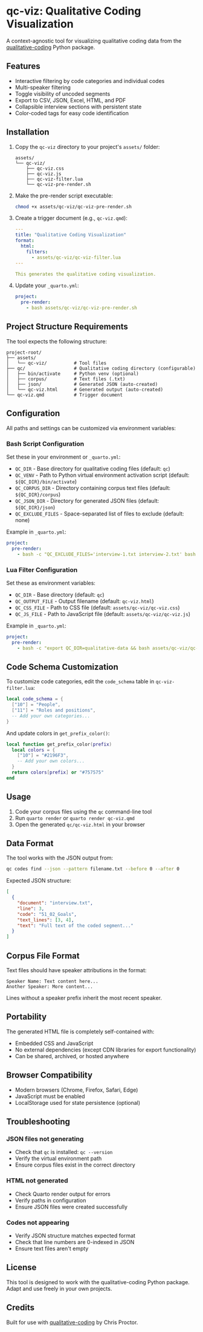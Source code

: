 # qc-viz: Qualitative Coding Visualization

A context-agnostic tool for visualizing qualitative coding data from the [qualitative-coding](https://github.com/cproctor/qualitative-coding/) Python package.

## Features

- Interactive filtering by code categories and individual codes
- Multi-speaker filtering
- Toggle visibility of uncoded segments
- Export to CSV, JSON, Excel, HTML, and PDF
- Collapsible interview sections with persistent state
- Color-coded tags for easy code identification

## Installation

1. Copy the `qc-viz` directory to your project's `assets/` folder:
   ```
   assets/
   └── qc-viz/
       ├── qc-viz.css
       ├── qc-viz.js
       ├── qc-viz-filter.lua
       └── qc-viz-pre-render.sh
   ```

2. Make the pre-render script executable:
   ```bash
   chmod +x assets/qc-viz/qc-viz-pre-render.sh
   ```

3. Create a trigger document (e.g., `qc-viz.qmd`):
   ```yaml
   ---
   title: "Qualitative Coding Visualization"
   format:
     html:
       filters:
         - assets/qc-viz/qc-viz-filter.lua
   ---
   
   This generates the qualitative coding visualization.
   ```

4. Update your `_quarto.yml`:
   ```yaml
   project:
     pre-render:
       - bash assets/qc-viz/qc-viz-pre-render.sh
   ```

## Project Structure Requirements

The tool expects the following structure:

```
project-root/
├── assets/
│   └── qc-viz/          # Tool files
├── qc/                  # Qualitative coding directory (configurable)
│   ├── bin/activate     # Python venv (optional)
│   ├── corpus/          # Text files (.txt)
│   ├── json/            # Generated JSON (auto-created)
│   └── qc-viz.html      # Generated output (auto-created)
└── qc-viz.qmd           # Trigger document
```

## Configuration

All paths and settings can be customized via environment variables:

### Bash Script Configuration

Set these in your environment or `_quarto.yml`:

- `QC_DIR` - Base directory for qualitative coding files (default: `qc`)
- `QC_VENV` - Path to Python virtual environment activation script (default: `${QC_DIR}/bin/activate`)
- `QC_CORPUS_DIR` - Directory containing corpus text files (default: `${QC_DIR}/corpus`)
- `QC_JSON_DIR` - Directory for generated JSON files (default: `${QC_DIR}/json`)
- `QC_EXCLUDE_FILES` - Space-separated list of files to exclude (default: none)

Example in `_quarto.yml`:
```yaml
project:
  pre-render:
    - bash -c "QC_EXCLUDE_FILES='interview-1.txt interview-2.txt' bash assets/qc-viz/qc-viz-pre-render.sh"
```

### Lua Filter Configuration

Set these as environment variables:

- `QC_DIR` - Base directory (default: `qc`)
- `QC_OUTPUT_FILE` - Output filename (default: `qc-viz.html`)
- `QC_CSS_FILE` - Path to CSS file (default: `assets/qc-viz/qc-viz.css`)
- `QC_JS_FILE` - Path to JavaScript file (default: `assets/qc-viz/qc-viz.js`)

Example in `_quarto.yml`:
```yaml
project:
  pre-render:
    - bash -c "export QC_DIR=qualitative-data && bash assets/qc-viz/qc-viz-pre-render.sh"
```

## Code Schema Customization

To customize code categories, edit the `code_schema` table in `qc-viz-filter.lua`:

```lua
local code_schema = {
  ["10"] = "People",
  ["11"] = "Roles and positions",
  -- Add your own categories...
}
```

And update colors in `get_prefix_color()`:

```lua
local function get_prefix_color(prefix)
  local colors = {
    ["10"] = "#2196F3",
    -- Add your own colors...
  }
  return colors[prefix] or "#757575"
end
```

## Usage

1. Code your corpus files using the `qc` command-line tool
2. Run `quarto render` or `quarto render qc-viz.qmd`
3. Open the generated `qc/qc-viz.html` in your browser

## Data Format

The tool works with the JSON output from:
```bash
qc codes find --json --pattern filename.txt --before 0 --after 0
```

Expected JSON structure:
```json
[
  {
    "document": "interview.txt",
    "line": 3,
    "code": "51_02_Goals",
    "text_lines": [3, 4],
    "text": "Full text of the coded segment..."
  }
]
```

## Corpus File Format

Text files should have speaker attributions in the format:
```
Speaker Name: Text content here...
Another Speaker: More content...
```

Lines without a speaker prefix inherit the most recent speaker.

## Portability

The generated HTML file is completely self-contained with:
- Embedded CSS and JavaScript
- No external dependencies (except CDN libraries for export functionality)
- Can be shared, archived, or hosted anywhere

## Browser Compatibility

- Modern browsers (Chrome, Firefox, Safari, Edge)
- JavaScript must be enabled
- LocalStorage used for state persistence (optional)

## Troubleshooting

### JSON files not generating
- Check that `qc` is installed: `qc --version`
- Verify the virtual environment path
- Ensure corpus files exist in the correct directory

### HTML not generated
- Check Quarto render output for errors
- Verify paths in configuration
- Ensure JSON files were created successfully

### Codes not appearing
- Verify JSON structure matches expected format
- Check that line numbers are 0-indexed in JSON
- Ensure text files aren't empty

## License

This tool is designed to work with the qualitative-coding Python package.
Adapt and use freely in your own projects.

## Credits

Built for use with [qualitative-coding](https://github.com/cproctor/qualitative-coding/) by Chris Proctor.